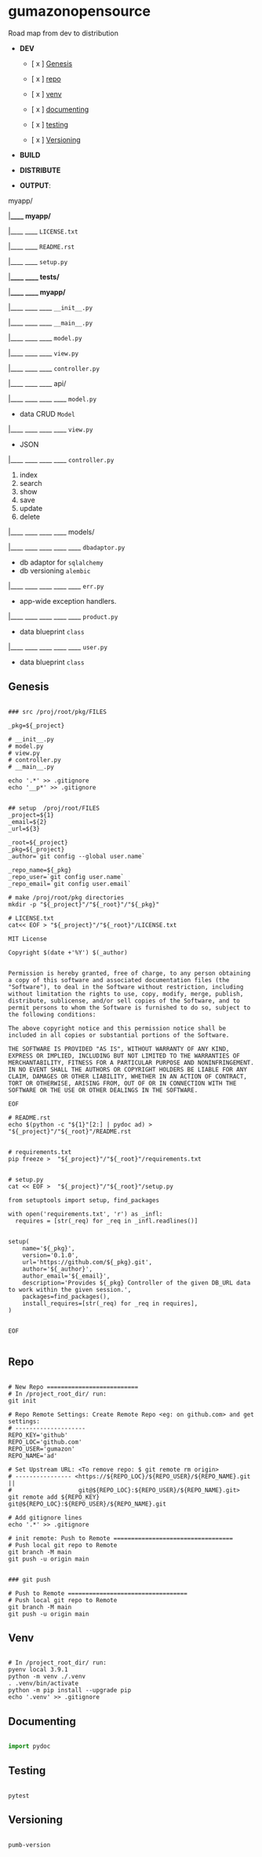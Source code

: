 # gumazonopensource

Road map from dev to distribution


- __DEV__
  - [ x ] [Genesis](https://github.com/gumazon/gumazonopensource/blob/main/README.md#genesis)
  
  - [ x ] [repo](https://github.com/gumazon/gumazonopensource/blob/main/README.md#repo)

  - [ x ] [venv](https://github.com/gumazon/gumazonopensource/blob/main/README.md#venv)
  
  - [ x ] [documenting](https://github.com/gumazon/gumazonopensource/blob/main/README.md#documenting)
  
  - [ x ] [testing](https://github.com/gumazon/gumazonopensource/blob/main/README.md#testing)

  - [ x ] [Versioning](https://github.com/gumazon/gumazonopensource/blob/main/README.md#versioning)

- __BUILD__

- __DISTRIBUTE__

- __OUTPUT__:

myapp/

|**____ myapp/**

|____ ____ `LICENSE.txt`

|____ ____ `README.rst`

|____ ____ `setup.py`

|**____ ____ tests/**


|**____ ____ myapp/**

|____ ____ ____ `__init__.py`

|____ ____ ____ `__main__.py`

|____ ____ ____ `model.py`

|____ ____ ____ `view.py`

|____ ____ ____ `controller.py`

|____ ____ ____ api/

|____ ____ ____ ____ `model.py`
- data CRUD `Model`

|____ ____ ____ ____ `view.py`
- JSON

|____ ____ ____ ____ `controller.py`
1. index
2. search
3. show
4. save
5. update
6. delete

|____ ____ ____ ____ models/

|____ ____ ____ ____ ____ `dbadaptor.py`   
- db adaptor for  `sqlalchemy`
- db versioning `alembic`

|____ ____ ____ ____ ____ `err.py`
- app-wide exception handlers.

|____ ____ ____ ____ ____ `product.py`
- data blueprint `class`

|____ ____ ____ ____ ____ `user.py`
- data blueprint `class`



## Genesis
```shell

### src /proj/root/pkg/FILES

_pkg=${_project}

# __init__.py
# model.py
# view.py
# controller.py
# __main__.py

echo '.*' >> .gitignore
echo '__p*' >> .gitignore


## setup  /proj/root/FILES
_project=${1} 
_email=${2}  
_url=${3}

_root=${_project}
_pkg=${_project}
_author=`git config --global user.name`

_repo_name=${_pkg}
_repo_user=`git config user.name`
_repo_email=`git config user.email`

# make /proj/root/pkg directories
mkdir -p "${_project}"/"${_root}"/"${_pkg}"

# LICENSE.txt
cat<< EOF > "${_project}"/"${_root}"/LICENSE.txt

MIT License

Copyright $(date +'%Y') $(_author)


Permission is hereby granted, free of charge, to any person obtaining a copy of this software and associated documentation files (the "Software"), to deal in the Software without restriction, including without limitation the rights to use, copy, modify, merge, publish, distribute, sublicense, and/or sell copies of the Software, and to permit persons to whom the Software is furnished to do so, subject to the following conditions:

The above copyright notice and this permission notice shall be included in all copies or substantial portions of the Software.

THE SOFTWARE IS PROVIDED "AS IS", WITHOUT WARRANTY OF ANY KIND, EXPRESS OR IMPLIED, INCLUDING BUT NOT LIMITED TO THE WARRANTIES OF MERCHANTABILITY, FITNESS FOR A PARTICULAR PURPOSE AND NONINFRINGEMENT. IN NO EVENT SHALL THE AUTHORS OR COPYRIGHT HOLDERS BE LIABLE FOR ANY CLAIM, DAMAGES OR OTHER LIABILITY, WHETHER IN AN ACTION OF CONTRACT, TORT OR OTHERWISE, ARISING FROM, OUT OF OR IN CONNECTION WITH THE SOFTWARE OR THE USE OR OTHER DEALINGS IN THE SOFTWARE.

EOF

# README.rst
echo $(python -c "${1}"[2:] | pydoc ad) > "${_project}"/"${_root}"/README.rst


# requirements.txt
pip freeze >  "${_project}"/"${_root}"/requirements.txt


# setup.py
cat << EOF >  "${_project}"/"${_root}"/setup.py

from setuptools import setup, find_packages

with open('requirements.txt', 'r') as _infl:
  requires = [str(_req) for _req in _infl.readlines()]


setup(
    name='${_pkg}',
    version='0.1.0',
    url='https://github.com/${_pkg}.git',
    author='${_author}',
    author_email='${_email}',
    description='Provides ${_pkg} Controller of the given DB_URL data to work within the given session.',
    packages=find_packages(),    
    install_requires=[str(_req) for _req in requires],
)


EOF


```

## Repo
```shell

# New Repo ==========================
# In /project_root_dir/ run:
git init

# Repo Remote Settings: Create Remote Repo <eg: on github.com> and get settings: 
# -------------------- 
REPO_KEY='github'
REPO_LOC='github.com'
REPO_USER='gumazon'
REPO_NAME='ad'

# Set Upstream URL: <To remove repo: $ git remote rm origin>
# ---------------- <https://${REPO_LOC}/${REPO_USER}/${REPO_NAME}.git || 
#                   git@${REPO_LOC}:${REPO_USER}/${REPO_NAME}.git>
git remote add ${REPO_KEY} git@${REPO_LOC}:${REPO_USER}/${REPO_NAME}.git

# Add gitignore lines
echo '.*' >> .gitignore

# init remote: Push to Remote ==================================
# Push local git repo to Remote
git branch -M main
git push -u origin main


### git push

# Push to Remote ==================================
# Push local git repo to Remote
git branch -M main
git push -u origin main
```

## Venv
```shell

# In /project_root_dir/ run:
pyenv local 3.9.1
python -m venv ./.venv
. .venv/bin/activate
python -m pip install --upgrade pip
echo '.venv' >> .gitignore

```

## Documenting
```python

import pydoc

```

## Testing
```shell

pytest

```

## Versioning

```shell

pumb-version

```

